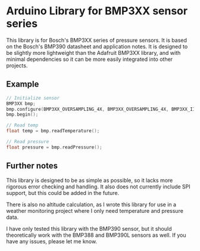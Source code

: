 # Arduino Library for BMP3XX sensor series

This library is for Bosch's BMP3XX series of pressure sensors. It is based on the Bosch's BMP390 datasheet and application notes. It is designed to be slightly more lightweight than the Adafruit BMP3XX library, and with minimal dependencies so it can be more easily integrated into other projects.

## Example
```cpp
// Initialize sensor
BMP3XX bmp;
bmp.configure(BMP3XX_OVERSAMPLING_4X, BMP3XX_OVERSAMPLING_4X, BMP3XX_IIR_FILTER_OFF, BMP3XX_ODR_50HZ);
bmp.begin();

// Read temp
float temp = bmp.readTemperature();

// Read pressure
float pressure = bmp.readPressure();
```

## Further notes

This library is designed to be as simple as possible, so it lacks more rigorous error checking and handling. It also does not currently include SPI support, but this could be added in the future.

There is also no altitude calculation, as I wrote this library for use in a weather monitoring project where I only need temperature and pressure data.

I have only tested this library with the BMP390 sensor, but it should theoretically work with the BMP388 and BMP390L sensors as well. If you have any issues, please let me know.